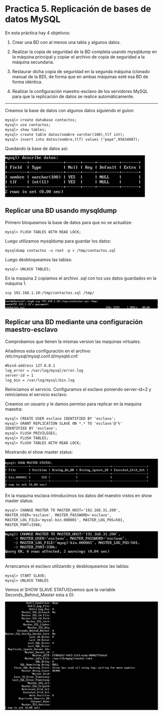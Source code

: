 # Practica 5. Replicación de bases de datos MySQL
En esta práctica hay 4 objetivos:

1. Crear una BD con al menos una tabla y algunos datos.

2. Realizar la copia de seguridad de la BD completa usando mysqldump en la máquina principal y copiar el archivo de copia de seguridad a la máquina secundaria.

3. Restaurar dicha copia de seguridad en la segunda máquina (clonado manual de la BD), de forma que en ambas máquinas esté esa BD de forma idéntica.

4. Realizar la configuración maestro-esclavo de los servidores MySQL para que la replicación de datos se realice automáticamente.

---

Creamos la base de datos con algunos datos siguiendo el guion:
	
	mysql> create database contactos;
	mysql> use contactos;
	mysql> show tables;
	mysql> create table datos(nombre varchar(100),tlf int);
	mysql> insert into datos(nombre,tlf) values ("pepe",95834987);

Quedando la base de datos asi:

![img](https://github.com/SixtoCoca/SWAP/blob/master/Imagenes/basededatos.png)

## Replicar una BD usando mysqldump

Primero bloqueamos la base de datos para que no se actualize:

	mysql> FLUSH TABLES WITH READ LOCK;

Luego utilizamos mysqldump para guardar los datos:

	mysqldump contactos -u root -p > /tmp/contactos.sql

Luego desbloqueamos las tablas:

	mysql> UNLOCK TABLES;

En la maquina 2 copiamos el archivo .sql con tos uss datos guardados en la máquina 1.

	scp 192.168.1.10:/tmp/contactos.sql /tmp/

![img](https://github.com/SixtoCoca/SWAP/blob/master/Imagenes/contactosscp.png)

## Replicar una BD mediante una configuración maestro-esclavo

Comprobamos que tienen la mismas version las maquinas virtuales.

Añadimos esta configuración en el archivo /etc/mysql/mysql.conf.d/mysqld.cnf:

	#bind-address 127.0.0.1
	log_error = /var/log/mysql/error.log
	server-id = 1
	log_bin = /var/log/mysql/bin.log

Reiniciamos el servicio. Configuramos el esclavo poniendo server-id=2 y reiniciamos el servicio esclavo.

Creamos un usuario y le damos permiso para replicar en la maquina maestra:

	mysql> CREATE USER esclavo IDENTIFIED BY 'esclavo';
	mysql> GRANT REPLICATION SLAVE ON *.* TO 'esclavo'@'%'
	IDENTIFIED BY 'esclavo';
	mysql> FLUSH PRIVILEGES;	
	mysql> FLUSH TABLES;
	mysql> FLUSH TABLES WITH READ LOCK;

Mostrando el show master status:

![img](https://github.com/SixtoCoca/SWAP/blob/master/Imagenes/showmasterstatus.png)

En la maquina esclava introducimos los datos del maestro vistos en show master status:

	mysql> CHANGE MASTER TO MASTER_HOST='192.168.31.200',
	MASTER_USER='esclavo', MASTER_PASSWORD='esclavo',
	MASTER_LOG_FILE='mysql-bin.000001', MASTER_LOG_POS=501,
	MASTER_PORT=3306;

![img](https://github.com/SixtoCoca/SWAP/blob/master/Imagenes/ESCLAVO.png)

Arrancamos el esclavo utilizando y desbloqueamos las tablas:

	mysql> START SLAVE;
	mysql> UNLOCK TABLES

Vemos el SHOW SLAVE STATUS(vemos que la variable Seconds_Behind_Master esta a 0):

![img](https://github.com/SixtoCoca/SWAP/blob/master/Imagenes/secondbehindmaster.png)
